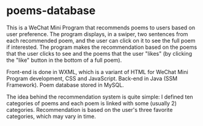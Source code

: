 # poems-database
This is a WeChat Mini Program that recommends poems to users based on user preference. The program displays, in a swiper, two sentences from each recommended poem, and the user can click on it to see the full poem if interested. The program makes the recommendation based on the poems that the user clicks to see and the poems that the user "likes" (by clicking the "like" button in the bottom of a full poem).

Front-end is done in WXML, which is a variant of HTML for WeChat Mini Program development, CSS and JavaScript. Back-end in Java (SSM Framework). Poem database stored in MySQL.


The idea behind the recommendation system is quite simple: I defined ten categories of poems and each poem is linked with some (usually 2) categories. Recommendation is based on the user's three favorite categories, which may vary in time.
